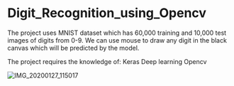 # Digit_Recognition_using_Opencv

The project uses MNIST dataset which has 60,000 training and 10,000 test images of digits from 0-9. We can use mouse to draw any digit in the black canvas which will be predicted by the model.

The project requires the knowledge of: 
Keras
Deep learning 
Opencv

![IMG_20200127_115017](https://user-images.githubusercontent.com/37800521/73154365-11d80880-40cf-11ea-9313-99f589b0755b.jpg)

